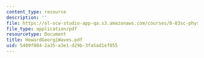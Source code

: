 ```yaml
---
content_type: resource
description: ''
file: https://ol-ocw-studio-app-qa.s3.amazonaws.com/courses/8-03sc-physics-iii-vibrations-and-waves-fall-2016/5409f0842a35a3e1d29b3fa5ad1ef055_MIT8_03SCF16_Text_Ch7.pdf
file_type: application/pdf
resourcetype: Document
title: HowardGeorgiWaves.pdf
uid: 5409f084-2a35-a3e1-d29b-3fa5ad1ef055
---
```

